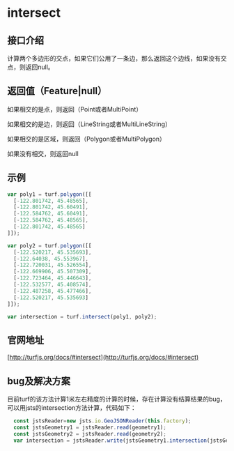 <!--
 * @Author: zhupengfei6623
 * @Date: 2020-11-25 10:45:41
 * @Description: file content
-->
# intersect
## 接口介绍
计算两个多边形的交点，如果它们公用了一条边，那么返回这个边线，如果没有交点，则返回null。
## 返回值（Feature|null）
如果相交的是点，则返回（Point或者MultiPoint）

如果相交的是边，则返回（LineString或者MultiLineString）

如果相交的是区域，则返回（Polygon或者MultiPolygon）

如果没有相交，则返回null

## 示例
``` js
var poly1 = turf.polygon([[
  [-122.801742, 45.48565],
  [-122.801742, 45.60491],
  [-122.584762, 45.60491],
  [-122.584762, 45.48565],
  [-122.801742, 45.48565]
]]);

var poly2 = turf.polygon([[
  [-122.520217, 45.535693],
  [-122.64038, 45.553967],
  [-122.720031, 45.526554],
  [-122.669906, 45.507309],
  [-122.723464, 45.446643],
  [-122.532577, 45.408574],
  [-122.487258, 45.477466],
  [-122.520217, 45.535693]
]]);

var intersection = turf.intersect(poly1, poly2);
```
## 官网地址
[http://turfjs.org/docs/#intersect](http://turfjs.org/docs/#intersect)

## bug及解决方案
目前turf的该方法计算1米左右精度的计算的时候，存在计算没有结算结果的bug，可以用jsts的intersection方法计算，代码如下：
``` js
  const jstsReader=new jsts.io.GeoJSONReader(this.factory);
  const jstsGeometry1 = jstsReader.read(geometry1);
  const jstsGeometry2 = jstsReader.read(geometry2);
  var intersection = jstsReader.write(jstsGeometry1.intersection(jstsGeometry2));
```
